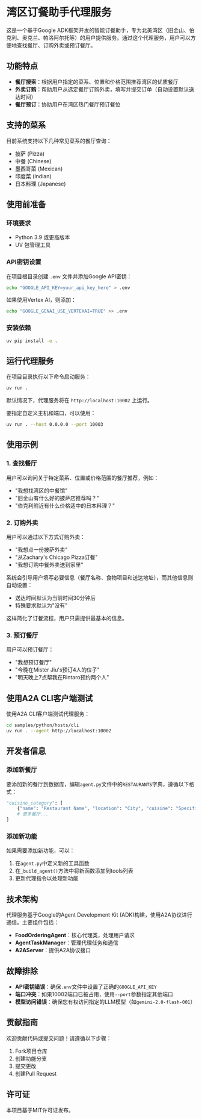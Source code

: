 # 湾区订餐助手代理服务

这是一个基于Google ADK框架开发的智能订餐助手，专为北美湾区（旧金山、伯克利、奥克兰、帕洛阿尔托等）的用户提供服务。通过这个代理服务，用户可以方便地查找餐厅、订购外卖或预订餐厅。

## 功能特点

- **餐厅搜索**：根据用户指定的菜系、位置和价格范围推荐湾区的优质餐厅
- **外卖订购**：帮助用户从选定餐厅订购外卖，填写并提交订单（自动设置默认送达时间）
- **餐厅预订**：协助用户在湾区热门餐厅预订餐位

## 支持的菜系

目前系统支持以下几种常见菜系的餐厅查询：
- 披萨 (Pizza)
- 中餐 (Chinese)
- 墨西哥菜 (Mexican)
- 印度菜 (Indian)
- 日本料理 (Japanese)

## 使用前准备

### 环境要求

- Python 3.9 或更高版本
- UV 包管理工具

### API密钥设置

在项目根目录创建 `.env` 文件并添加Google API密钥：

```bash
echo "GOOGLE_API_KEY=your_api_key_here" > .env
```

如果使用Vertex AI，则添加：

```bash
echo "GOOGLE_GENAI_USE_VERTEXAI=TRUE" >> .env
```

### 安装依赖

```bash
uv pip install -e .
```

## 运行代理服务

在项目目录执行以下命令启动服务：

```bash
uv run .
```

默认情况下，代理服务将在 `http://localhost:10002` 上运行。

要指定自定义主机和端口，可以使用：

```bash
uv run . --host 0.0.0.0 --port 10003
```

## 使用示例

### 1. 查找餐厅

用户可以询问关于特定菜系、位置或价格范围的餐厅推荐，例如：

- "我想找湾区的中餐馆"
- "旧金山有什么好的披萨店推荐吗？"
- "伯克利附近有什么价格适中的日本料理？"

### 2. 订购外卖

用户可以通过以下方式订购外卖：

- "我想点一份披萨外卖"
- "从Zachary's Chicago Pizza订餐"
- "我想订购中餐外卖送到家里"

系统会引导用户填写必要信息（餐厅名称、食物项目和送达地址），而其他信息则自动设置：
- 送达时间默认为当前时间30分钟后
- 特殊要求默认为"没有"

这样简化了订餐流程，用户只需提供最基本的信息。

### 3. 预订餐厅

用户可以预订餐厅：

- "我想预订餐厅"
- "今晚在Mister Jiu's预订4人的位子"
- "明天晚上7点帮我在Rintaro预约两个人"

## 使用A2A CLI客户端测试

使用A2A CLI客户端测试代理服务：

```bash
cd samples/python/hosts/cli
uv run . --agent http://localhost:10002
```

## 开发者信息

### 添加新餐厅

要添加新的餐厅到数据库，编辑`agent.py`文件中的`RESTAURANTS`字典，遵循以下格式：

```python
"cuisine_category": [
    {"name": "Restaurant Name", "location": "City", "cuisine": "Specific Type", "price_range": "$$", "rating": 4.5},
    # 更多餐厅...
]
```

### 添加新功能

如果需要添加新功能，可以：

1. 在`agent.py`中定义新的工具函数
2. 在`_build_agent()`方法中将新函数添加到tools列表
3. 更新代理指令以处理新功能

## 技术架构

代理服务基于Google的Agent Development Kit (ADK)构建，使用A2A协议进行通信。主要组件包括：

- **FoodOrderingAgent**：核心代理类，处理用户请求
- **AgentTaskManager**：管理代理任务和通信
- **A2AServer**：提供A2A协议接口

## 故障排除

- **API密钥错误**：确保`.env`文件中设置了正确的`GOOGLE_API_KEY`
- **端口冲突**：如果10002端口已被占用，使用`--port`参数指定其他端口
- **模型访问错误**：确保您有权访问指定的LLM模型（如`gemini-2.0-flash-001`）

## 贡献指南

欢迎贡献代码或提交问题！请遵循以下步骤：

1. Fork项目仓库
2. 创建功能分支
3. 提交更改
4. 创建Pull Request

## 许可证

本项目基于MIT许可证发布。
